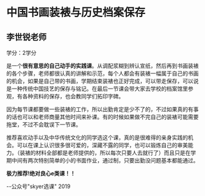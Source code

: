 # 中国书画装裱与历史档案保存

## 李世锐老师

学分：2学分

是一个**很有意思的自己动手的实践课**。从调配浆糊到辨认宣纸，然后再到书画装裱的各个步骤，老师都很认真的讲解和示范，每个人都会有装裱一幅属于自己的书画的机会，如果是自己带的书画，学期结束装裱也正好完成，可以带走保存，可以说是一种传统中国技艺的保存与铭记。在最后一节课会带大家去学校的档案馆里参观，有各种资料的保存，也会教同学们拓印字碑。

因为每节课都要做一些装裱的工作，所以出勤肯定是少不了的，不过如果真的有事的话也可以和老师商量其他时间来补课。有的时候如果做不完自己的装裱可能需要拖堂，不过不会耽误下一节课。

推荐喜欢动手以及中华传统文化的同学选这个课，真的是很难得的亲身实践的机会。可以在课上认识很多很可爱的，深藏不露的同学，也可以锻炼自己的审美能力。（装裱的材料全部都是老师提供的，所以每次只要人去就行了）而且只是在学期中间有两次特别简单的小的书面作业，通过制，只要出勤没问题基本都能通过。

**极力推荐!绝对良心e类课！！**

--公众号"skyer选课" 2019
